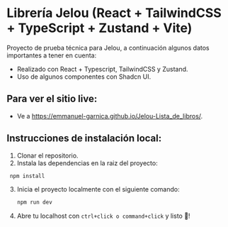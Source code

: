 # Librería Jelou (React + TailwindCSS + TypeScript + Zustand + Vite)

Proyecto de prueba técnica para Jelou, a continuación algunos datos importantes a tener en cuenta:

- Realizado con React + Typescript, TailwindCSS y Zustand.
- Uso de algunos componentes con Shadcn UI.

## Para ver el sitio live:

- Ve a https://emmanuel-garnica.github.io/Jelou-Lista_de_libros/.

## Instrucciones de instalación local:

1. Clonar el repositorio.
2. Instala las dependencias en la raiz del proyecto:
  ```sh
   npm install
   ```
3. Inicia el proyecto localmente con el siguiente comando:
    ```sh
   npm run dev
   ```
4. Abre tu localhost con `ctrl+click o command+click` y listo 🚀!
